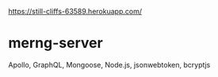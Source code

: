 https://still-cliffs-63589.herokuapp.com/

# merng-server
Apollo, GraphQL, Mongoose, Node.js, jsonwebtoken, bcryptjs
